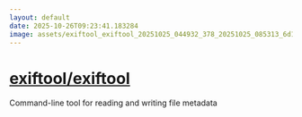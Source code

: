 ```yaml
---
layout: default
date: 2025-10-26T09:23:41.183284
image: assets/exiftool_exiftool_20251025_044932_378_20251025_085313_6d1089--20251025T105351832--cropped.png
---
```


# [exiftool/exiftool](https://github.com/exiftool/exiftool/)

Command-line tool for reading and writing file metadata
